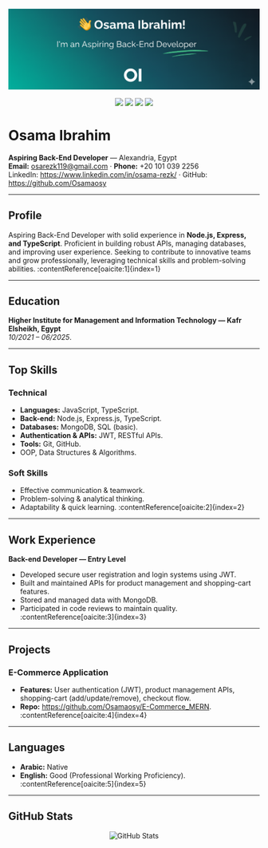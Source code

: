 <!-- Header image (الصورة موجودة في نفس مجلد README.md) -->
<p align="center">
  <img src="./header.png" alt="Header" width="900">
</p>

<!-- Badges -->
<p align="center">
  <a href="mailto:osarezk119@gmail.com"><img src="https://img.shields.io/badge/Email-osarezk119%40gmail.com-0078D4?style=for-the-badge&logo=gmail&logoColor=white" height="28"></a>
  <a href="https://github.com/Osamaosy"><img src="https://img.shields.io/badge/GitHub-Osamaosy-181717?style=for-the-badge&logo=github&logoColor=white" height="28"></a>
  <a href="https://www.linkedin.com/in/osama-rezk/"><img src="https://img.shields.io/badge/LinkedIn-Osama%20Rezk-0A66C2?style=for-the-badge&logo=linkedin&logoColor=white" height="28"></a>
  <a href="tel:+201010392256"><img src="https://img.shields.io/badge/Phone-+20%201010392256-34A853?style=for-the-badge&logo=phone&logoColor=white" height="28"></a>
</p>

# Osama Ibrahim
**Aspiring Back-End Developer** — Alexandria, Egypt  
**Email:** osarezk119@gmail.com · **Phone:** +20 101 039 2256  
LinkedIn: https://www.linkedin.com/in/osama-rezk/ · GitHub: https://github.com/Osamaosy

---

## Profile
Aspiring Back-End Developer with solid experience in **Node.js, Express, and TypeScript**. Proficient in building robust APIs, managing databases, and improving user experience. Seeking to contribute to innovative teams and grow professionally, leveraging technical skills and problem-solving abilities. :contentReference[oaicite:1]{index=1}

---

## Education
**Higher Institute for Management and Information Technology — Kafr Elsheikh, Egypt**  
_10/2021 – 06/2025_.

---

## Top Skills

### Technical
- **Languages:** JavaScript, TypeScript.  
- **Back-end:** Node.js, Express.js, TypeScript.  
- **Databases:** MongoDB, SQL (basic).  
- **Authentication & APIs:** JWT, RESTful APIs.  
- **Tools:** Git, GitHub.  
- OOP, Data Structures & Algorithms.

### Soft Skills
- Effective communication & teamwork.  
- Problem-solving & analytical thinking.  
- Adaptability & quick learning. :contentReference[oaicite:2]{index=2}

---

## Work Experience
**Back-end Developer — Entry Level**  
- Developed secure user registration and login systems using JWT.  
- Built and maintained APIs for product management and shopping-cart features.  
- Stored and managed data with MongoDB.  
- Participated in code reviews to maintain quality. :contentReference[oaicite:3]{index=3}

---

## Projects

### E-Commerce Application
- **Features:** User authentication (JWT), product management APIs, shopping-cart (add/update/remove), checkout flow.  
- **Repo:** https://github.com/Osamaosy/E-Commerce_MERN. :contentReference[oaicite:4]{index=4}

---

## Languages
- **Arabic:** Native  
- **English:** Good (Professional Working Proficiency). :contentReference[oaicite:5]{index=5}

---

## GitHub Stats
<p align="center">
  <img src="https://github-readme-stats.vercel.app/api?username=Osamaosy&show_icons=true&count_private=true" alt="GitHub Stats">
</p>
